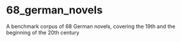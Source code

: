 # 68_german_novels
A benchmark corpus of 68 German novels, covering the 19th and the beginning of the 20th century
